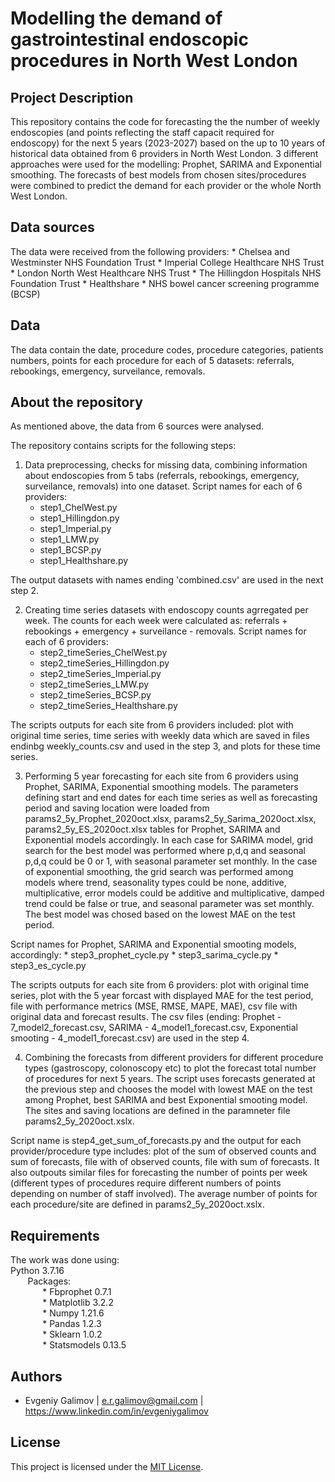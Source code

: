# Modelling the demand of gastrointestinal endoscopic procedures in North West London


## Project Description
This repository contains the code for forecasting the the number of weekly endoscopies (and points reflecting the staff capacit required for endoscopy) for the next 5 years (2023-2027) based on the up to 10 years of historical data obtained from 6 providers in North West London. 3 different approaches were used for the modelling: Prophet, SARIMA and Exponential smoothing. The forecasts of best models from chosen sites/procedures were combined to predict the demand for each provider or the whole North West London. 


## Data sources
The data were received from the following providers: 
	* Chelsea and Westminster NHS Foundation Trust 
	* Imperial College Healthcare NHS Trust 
	* London North West Healthcare NHS Trust
	* The Hillingdon Hospitals NHS Foundation Trust
	* Healthshare
	* NHS bowel cancer screening programme (BCSP)


## Data
The data contain the date, procedure codes, procedure categories, patients numbers, points for each procedure for each of 5 datasets: referrals, rebookings, emergency, surveilance, removals.     


## About the repository
As mentioned above, the data from 6 sources were analysed.  

The repository contains scripts for the following steps:
1) Data preprocessing, checks for missing data, combining information about endoscopies from 5 tabs (referrals, rebookings, emergency, surveilance, removals) into one dataset.  Script names for each of 6 providers: 
	* step1_ChelWest.py
	* step1_Hillingdon.py
	* step1_Imperial.py
	* step1_LMW.py
	* step1_BCSP.py
	* step1_Healthshare.py

The output datasets with names ending 'combined.csv' are used in the next step 2.


2) Creating time series datasets with endoscopy counts agrregated per week. The counts for each week were calculated as: referrals + rebookings + emergency + surveilance - removals. 
Script names for each of 6 providers: 
	* step2_timeSeries_ChelWest.py
	* step2_timeSeries_Hillingdon.py
	* step2_timeSeries_Imperial.py
	* step2_timeSeries_LMW.py
	* step2_timeSeries_BCSP.py
	* step2_timeSeries_Healthshare.py

The scripts outputs for each site from 6 providers included: plot with original time series, time series with weekly data which are saved in files endinbg weekly_counts.csv and used in the step 3, and plots for these time series. 


3) Performing 5 year forecasting for each site from 6 providers using Prophet, SARIMA, Exponential smoothing models. The parameters defining start and end dates for each time series as well as forecasting period and saving location were loaded from params2_5y_Prophet_2020oct.xlsx, params2_5y_Sarima_2020oct.xlsx, params2_5y_ES_2020oct.xlsx tables for Prophet, SARIMA and Exponential models accordingly. In each case for SARIMA model, grid search for the best model was performed where p,d,q and seasonal p,d,q could be 0 or 1, with seasonal parameter set monthly. In the case of exponential smoothing, the grid search was performed among models where trend, seasonality types could be none, additive, multiplicative, error models could be additive and multiplicative, damped trend could be false or true, and seasonal parameter was set monthly. The best model was chosed based on the lowest MAE on the test period. 

Script names for Prophet, SARIMA and Exponential smooting models, accordingly: 
	* step3_prophet_cycle.py
	* step3_sarima_cycle.py
	* step3_es_cycle.py

The scripts outputs for each site from 6 providers: plot with original time series, plot with the 5 year forcast with displayed MAE for the test period, file with performance metrics (MSE, RMSE, MAPE, MAE), csv file with original data and forecast results. The csv files (ending: Prophet - 7_model2_forecast.csv, SARIMA - 4_model1_forecast.csv, Exponential smooting - 4_model1_forecast.csv) are used in the step 4. 


4) Combining the forecasts from different providers for different procedure types (gastroscopy, colonoscopy etc) to plot the forecast total number of procedures for next 5 years. The script uses forecasts generated at the previous step and chooses the model with lowest MAE on the test among Prophet, best SARIMA and best Exponential smooting model. 
The sites and saving locations are defined in the paramneter file params2_5y_2020oct.xslx. 

Script name is step4_get_sum_of_forecasts.py and the output for each provider/procedure type includes: plot of the sum of observed counts and sum of forecasts, file with of observed counts, file with sum of forecasts. It also outpouts similar files for forecasting the number of points per week (different types of procedures require different numbers of points depending on number of staff involved). The average number of points for each procedure/site are defined in params2_5y_2020oct.xslx.




## Requirements
The work was done using:<br> 
Python 3.7.16	<br> 
&nbsp;&nbsp;&nbsp;&nbsp;&nbsp;&nbsp;   		Packages:<br> 
&nbsp;&nbsp;&nbsp;&nbsp;&nbsp;&nbsp;&nbsp;&nbsp;&nbsp;&nbsp;&nbsp;&nbsp;   		* Fbprophet 0.7.1<br> 
&nbsp;&nbsp;&nbsp;&nbsp;&nbsp;&nbsp;&nbsp;&nbsp;&nbsp;&nbsp;&nbsp;&nbsp;	* Matplotlib 3.2.2<br> 
&nbsp;&nbsp;&nbsp;&nbsp;&nbsp;&nbsp;&nbsp;&nbsp;&nbsp;&nbsp;&nbsp;&nbsp;	* Numpy	1.21.6<br> 
&nbsp;&nbsp;&nbsp;&nbsp;&nbsp;&nbsp;&nbsp;&nbsp;&nbsp;&nbsp;&nbsp;&nbsp;	* Pandas 1.2.3<br> 
&nbsp;&nbsp;&nbsp;&nbsp;&nbsp;&nbsp;&nbsp;&nbsp;&nbsp;&nbsp;&nbsp;&nbsp;	* Sklearn 1.0.2<br> 
&nbsp;&nbsp;&nbsp;&nbsp;&nbsp;&nbsp;&nbsp;&nbsp;&nbsp;&nbsp;&nbsp;&nbsp;	* Statsmodels 0.13.5<br> 



## Authors
- Evgeniy Galimov |   e.r.galimov@gmail.com   |  https://www.linkedin.com/in/evgeniygalimov


## License
This project is licensed under the [MIT License](https://opensource.org/licenses/MIT).


































